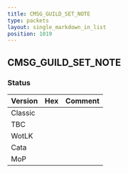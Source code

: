 ```yaml
---
title: CMSG_GUILD_SET_NOTE
type: packets
layout: single_markdown_in_list
position: 1019
---
```


## CMSG_GUILD_SET_NOTE

### Status

Version | Hex | Comment
---------- | ---------- | ----------
Classic |  |
TBC |  |
WotLK |  |
Cata |  |
MoP |  |
